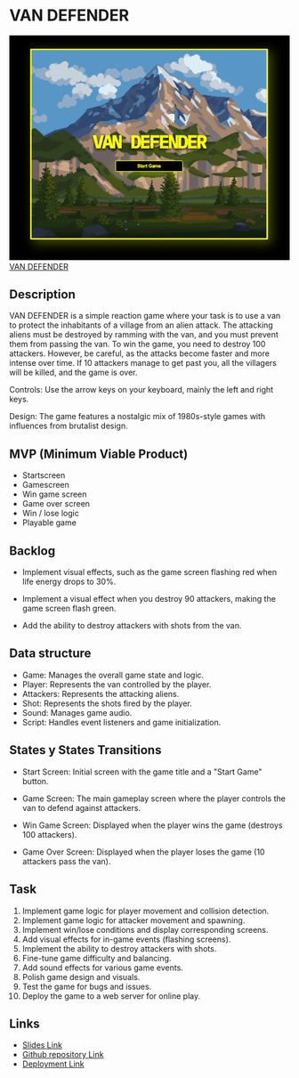 # VAN DEFENDER

![Game Screenshot](./assets/Van%20defender%20screen.png)
[VAN DEFENDER](https://alexanderalexy.github.io/Van-Defender-Game/)

## Description
VAN DEFENDER is a simple reaction game where your task is to use a van to protect the inhabitants of a village from an alien attack. The attacking aliens must be destroyed by ramming with the van, and you must prevent them from passing the van. To win the game, you need to destroy 100 attackers. However, be careful, as the attacks become faster and more intense over time. If 10 attackers manage to get past you, all the villagers will be killed, and the game is over.

Controls: Use the arrow keys on your keyboard, mainly the left and right keys.

Design: The game features a nostalgic mix of 1980s-style games with influences from brutalist design.


## MVP (Minimum Viable Product)
- Startscreen
- Gamescreen
- Win game screen
- Game over screen
- Win / lose logic
- Playable game 



## Backlog

- Implement visual effects, such as the game screen flashing red when life energy drops to 30%.

- Implement a visual effect when you destroy 90 attackers, making the game screen flash green.

- Add the ability to destroy attackers with shots from the van.

## Data structure
- Game: Manages the overall game state and logic.
- Player: Represents the van controlled by the player.
- Attackers: Represents the attacking aliens.
- Shot: Represents the shots fired by the player.
- Sound: Manages game audio.
- Script: Handles event listeners and game initialization.


## States y States Transitions
- Start Screen: Initial screen with the game title and a "Start Game" button.

- Game Screen: The main gameplay screen where the player controls the van to defend against attackers.

- Win Game Screen: Displayed when the player wins the game (destroys 100 attackers).

- Game Over Screen: Displayed when the player loses the game (10 attackers pass the van).


## Task
1. Implement game logic for player movement and collision detection.
2. Implement game logic for attacker movement and spawning.
3. Implement win/lose conditions and display corresponding screens.
4. Add visual effects for in-game events (flashing screens).
5. Implement the ability to destroy attackers with shots.
6. Fine-tune game difficulty and balancing.
7. Add sound effects for various game events.
8. Polish game design and visuals.
9. Test the game for bugs and issues.
10. Deploy the game to a web server for online play.

## Links

- [Slides Link](https://docs.google.com/presentation/d/1xtD4P9ST9rey2GTAFrD1RDIR7SFFfyWGFIvo-KyvJkQ/edit?usp=sharing)
- [Github repository Link](https://github.com/alexanderalexy/Van-Defender-Game/tree/master)
- [Deployment Link](https://alexanderalexy.github.io/Van-Defender-Game/)